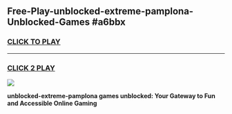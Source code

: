 
## Free-Play-unblocked-extreme-pamplona-Unblocked-Games #a6bbx
<h3>
<a href="https://news.freeplayer.one?title=unblocked-extreme-pamplona&ref=8M">CLICK TO PLAY</a></h3>
<hr>

<h3>
<a href="https://news.freeplayer.one?title=unblocked-extreme-pamplona&ref=8M">CLICK 2 PLAY</a>
  
</h3>

<a href="https://news.freeplayer.one?title=unblocked-extreme-pamplona&ref=8M"><img src="https://clearcache.store/games.png"></a>


**unblocked-extreme-pamplona games unblocked: Your Gateway to Fun and Accessible Online Gaming**
